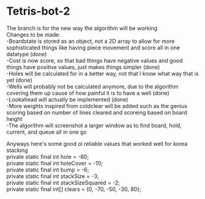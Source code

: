 # Tetris-bot-2
The branch is for the new way the algorithm will be working  
Changes to be made:  
-Boardstate is stored as an object, not a 2D array to allow for more sophisticated things like having piece movement and score all in one datatype (done)  
-Cost is now score, so that bad things have negative values and good things have positive values, just makes things simpler (done)  
-Holes will be calculated for in a better way, not that I know what way that is yet (done)  
-Wells will probably not be calculated anymore, due to the algorithm covering them up cause of how painful it is to have a well (done)  
-Lookahead will actually be implemented (done)  
-More weights inspired from coldclear will be added such as the genius scoring based on number of lines cleared and scoreing based on board height  
-The algorithm will screenshot a larger window as to find board, hold, current, and queue all in one go  

Anyways here's some good ol reliable values that worked well for korea stacking  
private static final int hole = -80;  
private static final int holeCover = -10;  
private static final int bump = -6;  
private static final int stackSize = -3;  
private static final int stackSizeSquared = -2;  
private static final int[] clears = {0, -70, -50, -30, 80};  
